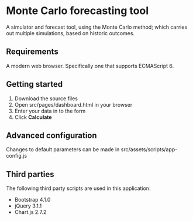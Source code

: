 # Monte Carlo forecasting tool
A simulator and forecast tool, using the Monte Carlo method; which carries out multiple simulations, based on historic outcomes. 

## Requirements
A modern web browser. Specifically one that supports ECMAScript 6.

## Getting started
1. Download the source files
1. Open src/pages/dashboard.html in your browser
1. Enter your data in to the form
1. Click **Calculate**

## Advanced configuration
Changes to default parameters can be made in src/assets/scripts/app-config.js

## Third parties
The following third party scripts are used in this application:
* Bootstrap 4.1.0
* jQuery 3.1.1
* Chart.js 2.7.2
